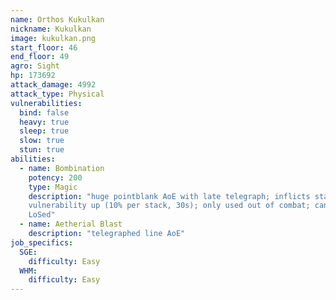 ```yaml
---
name: Orthos Kukulkan
nickname: Kukulkan
image: kukulkan.png
start_floor: 46
end_floor: 49
agro: Sight
hp: 173692
attack_damage: 4992
attack_type: Physical
vulnerabilities:
  bind: false
  heavy: true
  sleep: true
  slow: true
  stun: true
abilities:
  - name: Bombination
    potency: 200
    type: Magic
    description: "huge pointblank AoE with late telegraph; inflicts stacking
    vulnerability up (10% per stack, 30s); only used out of combat; can be
    LoSed"
  - name: Aetherial Blast
    description: "telegraphed line AoE"
job_specifics:
  SGE:
    difficulty: Easy
  WHM:
    difficulty: Easy
---
```

